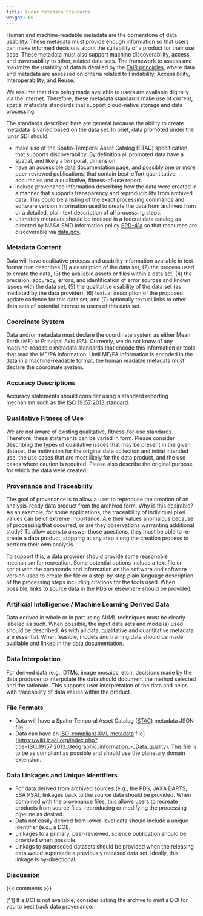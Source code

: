 ```yaml
---
title: Lunar Metadata Standards
weight: 60
---
```


Human and machine-readable metadata are the cornerstone of data usability. These metadata must provide enough information so that users can make informed decisions about the suitability of a product for their use case. These metadata must also support machine discoverability, access, and traversability to other, related data sets. The framework to assess and maximize the usability of data is detailed by the [FAIR principles](https://www.go-fair.org/fair-principles/), where data and metadata are assessed on criteria related to Findability, Accessibility, Interoperability, and Reuse. 

We assume that data being made available to users are available digitally via the internet. Therefore, these metadata standards make use of current, spatial metadata standards that support cloud-native storage and data processing.

The standards described here are general because the ability to create metadata is varied based on the data set. In brief, data promoted under the lunar SDI should:

- make use of the Spatio-Temporal Asset Catalog (STAC) specification that supports discoverability. By definition all promoted data have a spatial, and likely a temporal, dimension. 
- have an accessible data documentation page, and possibly one or more peer-reviewed publications, that contain best-effort quantitative accuracies and a qualitative, fitness-of-use report.
- include provenance information describing how the data were created in a manner that supports transparency and reproducibility from archived data. This could be a listing of the exact processing commands and software version information used to create the data from archived from or a detailed, plain text description of all processing steps.
- ultimately metadata should be indexed in a federal data catalog as directed by NASA SMD information policy [SPD-41a](https://smd-cms.nasa.gov/wp-content/uploads/2023/08/smd-information-policy-spd-41a.pdf) so that resources are discoverable via [data.gov](https://data.gov/).

### Metadata Content
Data will have qualitative process and usability information available in text format that describes (1) a description of the data set, (2) the process used to create the data, (3) the available assets or files within a data set, (4) the precision, accuracy, errors, and identification of error sources and known issues with the data set, (5) the qualitative usability of the data set (as mediated by the data provider), (6) textual description of the proposed update cadence for this data set, and (7) optionally textual links to other data sets of potential interest to users of this data set.

### Coordinate System
Data and/or metadata must declare the coordinate system as either Mean Earth (ME) or Principal Axis (PA). Currently, we do not know of any machine-readable metadata standards that encode this information or tools that read the ME/PA information. Until ME/PA information is encoded in the data in a machine-readable format, the human readable metadata must declare the coordinate system.

### Accuracy Descriptions
Accuracy statements should consider using a standard reporting mechanism such as the [ISO 19157:2013 standard](https://wiki.icaci.org/index.php?title=ISO_19157:2013_Geographic_information_-_Data_quality). 

### Qualitative Fitness of Use 
We are not aware of existing qualitative, fitness-for-use standards. Therefore, these statements can be varied in form. Please consider describing the types of qualitative issues that may be present in the given dataset, the motivation for the original data collection and initial intended use, the use cases that are most likely for the data product, and the use cases where caution is required. Please also describe the original purpose for which the data were created.

### Provenance and Traceability
The goal of provenance is to allow a user to reproduce the creation of an analysis-ready data product from the archived form. Why is this desirable? As an example, for some applications, the traceability of individual pixel values can be of extreme importance. Are their values anomalous because of processing that occurred, or are they observations warranting additional study? To allow users to answer those questions, they must be able to re-create a data product, stopping at any step along the creation process to perform their own analysis.

To support this, a data provider should provide some reasonable mechanism for recreation. Some potential options include a text file or script with the commands and information on the software and software version used to create the file or a step-by-step plain language description of the processing steps including citations for the tools used. When possible, links to source data in the PDS or elsewhere should be provided.

### Artificial Intelligence / Machine Learning Derived Data
Data derived in whole or in part using AI/ML techniques must be clearly labeled as such. When possible, the input data sets and model(s) used should be described. As with all data, qualitative and quantitative metadata are essential. When feasible, models and training data should be made available and linked in the data documentation.

### Data Interpolation
For derived data (e.g., DTMs, image mosaics, etc.), decisions made by the data producer to interpolate the data should document the method selected and the rationale. This supports user interpretation of the data and helps with traceability of data values within the product. 

### File Formats
- Data will have a Spatio-Temporal Asset Catalog ([STAC](https://www.google.com/search?client=safari&rls=en&q=spatio-temporal+asset+catalog&ie=UTF-8&oe=UTF-8)) metadata JSON file.
- Data can have an [ISO-compliant XML metadata](https://wiki.icaci.org/index.php?title=ISO_19157:2013_Geographic_information_-_Data_quality) file](https://wiki.icaci.org/index.php?title=ISO_19157:2013_Geographic_information_-_Data_quality). This file is to be as compliant as possible and should use the planetary domain extension.

### Data Linkages and Unique Identifiers
- For data derived from archived sources (e.g., the PDS, JAXA DARTS, ESA PSA), linkages back to the source data should be provided. When combined with the provenance files, this allows users to recreate products from source files, reproducing or modifying the processing pipeline as desired.
- Data not easily derived from lower-level data should include a unique identifier (e.g., a DOI).
- Linkages to a primary, peer-reviewed, science publication should be provided when possible.
- Linkags to superseded datasets should be provided when the releasing data would supersede a previously released data set. Ideally, this linkage is by-directional. 

### Discussion

{{< comments >}}

[^1] If a DOI is not available, consider asking the archive to mint a DOI for you to best track data provenance.
